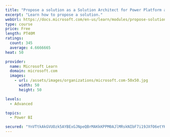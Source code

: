 ```yaml
---
title: "Propose a solution as a Solution Architect for Power Platform and Dynamics 365"
excerpt: "Learn how to propose a solution."
webUrl: https://docs.microsoft.com/en-us/learn/modules/propose-solution/
type: course
price: Free
length: PT40M
ratings:
  count: 345
  average: 4.6666665
heat: 50

provider:
  name: Microsoft Learn
  domain: microsoft.com
  images:
    - url: /assets/images/organizations/microsoft.com-50x50.jpg
      width: 50
      height: 50

levels:
  - Advanced

topics:
  - Power BI

secured: "YnVTtkAkGVUOzk5AYBExGJNpeQBrMAKkKPPM0AJlMRskNIbF7i19JXfO6etYKA+1Q1CDUxQWNf+NW9Xq8jgpWP9s11hLxH0L+8IMVxw1Z5RiVtmq+CfVDmxOzCNom+szas+crD75O7CHh1nRZ2EWfQr/F86vo64PBcc9jczzYt/XvOrVT+VwPH9wN7zki5ADTNScdB0ZmW2eo9YVQzBxMGxY76tQSXd3CKWcN915Kfq1+HtIn3LZ4sNASpryB0Lpq5i/U6dgrQawvI1uxP6/HC2PIUlr7KLo7vf7VizQ6n1KifKrrYPl5R+TqmhaZEWrJRowsaq0c0CihuvwMK3mpm3kbCQ384aS3dv2m4g1UNODQi85UmoI5k2tyyT840LtAvf5krdp82XNfwBDzs8/L47d7+tG9b6RDRrskaw1hb8=;jDz/Off/ezIsNjYLZf9dtQ=="
---
```


